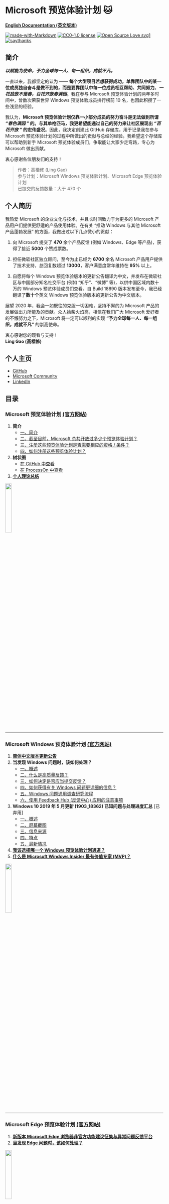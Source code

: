 # Microsoft 预览体验计划 :cat:

[**English Documentation (英文版本)**](https://github.com/Lingggao/Microsoft-Insider-Program)

[![made-with-Markdown](https://img.shields.io/badge/Made%20with-Markdown-1f425f.svg)](https://en.wikipedia.org/wiki/Markdown) 
[![CC0-1.0 license](https://img.shields.io/badge/License-CC--0-blue.svg)](https://github.com/Lingggao/Microsoft_Insider_Program/blob/master/LICENSE)
[![Open Source Love svg1](https://badges.frapsoft.com/os/v1/open-source.svg?v=103)](https://www.linkedin.com/in/lingggao)
[![saythanks](https://img.shields.io/badge/say-thanks-ff69b4.svg)](https://www.linkedin.com/in/lingggao)

## 简介

***以赋能为使命，予力全球每一人、每一组织，成就不凡。***

一直以来，我都坚定的认为 —— **每个大型项目若想获得成功，单靠团队中的某一位成员独自奋斗是做不到的，而是要靠团队中每一位成员相互帮助、共同努力**。***一花独放不是春，百花齐放春满园***。我在参与 Microsoft 预览体验计划的两年多时间中，曾数次荣获世界 Windows 预览体验成员排行榜前 10 名，也因此积攒了一些浅显的经验。

我认为，**Microsoft 预览体验计划仅靠一小部分成员的努力奋斗是无法做到所谓 *“春色满园 ”* 的。与其单枪匹马，我更希望能通过自己的努力来让社区展现出 *“百花齐放 ”* 的宏伟盛况**。因此，我决定创建此 GitHub 存储库，用于记录我在参与 Microsoft 预览体验计划的过程中所做出的贡献与总结的经验。我希望这个存储库可以帮助到新手 Microsoft 预览体验成员们，争取能让大家少走弯路，专心为 Microsoft 做出贡献。

衷心感谢各位朋友们的支持！

> 作者：高楷修 (Ling Gao)  
> 参与计划：Microsoft Windows 预览体验计划、Microsoft Edge 预览体验计划  
> 已提交的反馈数量：大于 470 个  

## 个人简历

我热爱 Microsoft 的企业文化与技术，并且长时间致力于为更多的 Microsoft 产品用户们提供更舒适的产品使用体验。在有关 “推动 Windows 与其他 Microsoft 产品蓬勃发展” 的方面，我做出过以下几点微小的贡献：

1. 向 Microsoft 提交了 **470** 余个产品反馈 (例如 Windows、Edge 等产品)，获得了接近 **5000** 个赞成票数。

2. 担任微软社区独立顾问，至今为止已经为 **6700** 余名 Microsoft 产品用户提供了技术支持，总回复数超过 **13000**，客户满意度常年维持在 **95%** 以上。

3. 自愿将每个 Windows 预览体验版本的更新公告翻译为中文，并发布在微软社区与中国部分知名社交平台 (例如 “知乎”、“微博” 等)，以供中国区域内数十万的 Windows 预览体验成员们查看。自 Build 18890 版本发布至今，我已经翻译了**数十个**英文 Windows 预览体验版本的更新公告为中文版本。

展望 2020 年，我会一如既往的克服一切困难，坚持不懈的为 Microsoft 产品的发展做出力所能及的贡献。众人拾柴火焰高，相信在我们广大 Microsoft 爱好者的不懈努力之下，Microsoft 将一定可以顺利的实现 **“予力全球每一人、每一组织，成就不凡”** 的崇高使命。

衷心感谢您的观看与支持！  
**Ling Gao (高楷修)**

## 个人主页

- [GitHub](https://github.com/Lingggao)
- [Microsoft Community](https://answers.microsoft.com/zh-hans/profile/4e1113c0-eb29-4e90-9782-f1931bae8489)
- [LinkedIn](https://www.linkedin.com/in/lingggao/)

## 目录

### Microsoft 预览体验计划 [(官方网站)](https://insider.microsoft.com/en-us/)

1. **简介**
	- [一、简介](https://github.com/Lingggao/Microsoft-Insider-Program/blob/master/Microsoft%20Insider%20Program%20Introduction/README_cn.md)
	- [二、截至目前，Microsoft 总共开放过多少个预览体验计划？](https://github.com/Lingggao/Microsoft-Insider-Program/blob/master/Microsoft%20Insider%20Program%20Introduction/README_cn.md#%E4%BA%8C%E6%88%AA%E8%87%B3%E7%9B%AE%E5%89%8Dmicrosoft-%E6%80%BB%E5%85%B1%E5%BC%80%E6%94%BE%E8%BF%87%E5%A4%9A%E5%B0%91%E4%B8%AA%E9%A2%84%E8%A7%88%E4%BD%93%E9%AA%8C%E8%AE%A1%E5%88%92)
	- [三、注册这些预览体验计划是否需要相应的资格 / 条件？](https://github.com/Lingggao/Microsoft-Insider-Program/blob/master/Microsoft%20Insider%20Program%20Introduction/README_cn.md#%E4%B8%89%E6%B3%A8%E5%86%8C%E8%BF%99%E4%BA%9B%E9%A2%84%E8%A7%88%E4%BD%93%E9%AA%8C%E8%AE%A1%E5%88%92%E6%98%AF%E5%90%A6%E9%9C%80%E8%A6%81%E7%9B%B8%E5%BA%94%E7%9A%84%E8%B5%84%E6%A0%BC--%E6%9D%A1%E4%BB%B6)
	- [四、如何注册这些预览体验计划？](https://github.com/Lingggao/Microsoft-Insider-Program/blob/master/Microsoft%20Insider%20Program%20Introduction/README_cn.md#%E5%9B%9B%E5%A6%82%E4%BD%95%E6%B3%A8%E5%86%8C%E8%BF%99%E4%BA%9B%E9%A2%84%E8%A7%88%E4%BD%93%E9%AA%8C%E8%AE%A1%E5%88%92)
2. **树状图**
	- [在 GitHub 中查看](https://github.com/Lingggao/Microsoft-Insider-Program/blob/master/Microsoft%20Insider%20Program%20Introduction/Microsoft%20Insider%20Program.png?raw=true)
	- [在 ProcessOn 中查看](https://www.processon.com/view/link/5e6f2734e4b011fcce97f970)
3. [**个人理论总结**](https://github.com/Lingggao/Microsoft-Insider-Program/blob/master/Microsoft%20Insider%20Program%20Introduction/Personal%20Theory_cn.md)

<img src="http://img-prod-cms-rt-microsoft-com.akamaized.net/cms/api/am/imageFileData/RE2r0Th?ver=5b7d" width = "20%" />

---
### Microsoft Windows 预览体验计划 [(官方网站)](https://insider.windows.com/en-us/)  

1. [**简体中文版本更新公告**](https://github.com/Lingggao/Microsoft-Insider-Program/blob/master/Microsoft%20Windows%20Insider%20Program/Update%20Announcement%20Translation/README_cn.md)
2. **当发现 Windows 问题时，该如何处理？**
	- [一、概述](https://github.com/Lingggao/Microsoft-Insider-Program/blob/master/Microsoft%20Windows%20Insider%20Program/What%20should%20we%20do%20when%20find%20a%20Windows%20issue/README_cn.md#%E5%BD%93%E5%8F%91%E7%8E%B0-windows-%E9%97%AE%E9%A2%98%E6%97%B6%E8%AF%A5%E5%A6%82%E4%BD%95%E5%A4%84%E7%90%86)
	- [二、什么是高质量反馈？](https://github.com/Lingggao/Microsoft-Insider-Program/blob/master/Microsoft%20Windows%20Insider%20Program/What%20should%20we%20do%20when%20find%20a%20Windows%20issue/README_cn.md#%E4%BA%8C%E4%BB%80%E4%B9%88%E6%98%AF%E9%AB%98%E8%B4%A8%E9%87%8F%E5%8F%8D%E9%A6%88)
	- [三、如何决定是否应当提交反馈？](https://github.com/Lingggao/Microsoft-Insider-Program/blob/master/Microsoft%20Windows%20Insider%20Program/What%20should%20we%20do%20when%20find%20a%20Windows%20issue/README_cn.md#%E4%B8%89%E5%A6%82%E4%BD%95%E5%86%B3%E5%AE%9A%E6%98%AF%E5%90%A6%E5%BA%94%E5%BD%93%E6%8F%90%E4%BA%A4%E5%8F%8D%E9%A6%88)
	- [四、如何获得有关 Windows 问题更详细的信息？](https://github.com/Lingggao/Microsoft-Insider-Program/blob/master/Microsoft%20Windows%20Insider%20Program/What%20should%20we%20do%20when%20find%20a%20Windows%20issue/README_cn.md#%E5%9B%9B%E5%A6%82%E4%BD%95%E8%8E%B7%E5%BE%97%E6%9C%89%E5%85%B3-windows-%E9%97%AE%E9%A2%98%E6%9B%B4%E8%AF%A6%E7%BB%86%E7%9A%84%E4%BF%A1%E6%81%AF)
	- [五、Windows 问题通用调查研究流程](https://github.com/Lingggao/Microsoft-Insider-Program/blob/master/Microsoft%20Windows%20Insider%20Program/What%20should%20we%20do%20when%20find%20a%20Windows%20issue/README_cn.md#%E4%BA%94windows-%E9%97%AE%E9%A2%98%E9%80%9A%E7%94%A8%E8%B0%83%E6%9F%A5%E7%A0%94%E7%A9%B6%E6%B5%81%E7%A8%8B)
	- [六、使用 Feedback Hub (反馈中心) 应用的注意事项](https://github.com/Lingggao/Microsoft-Insider-Program/blob/master/Microsoft%20Windows%20Insider%20Program/What%20should%20we%20do%20when%20find%20a%20Windows%20issue/README_cn.md#%E5%85%AD%E4%BD%BF%E7%94%A8-feedback-hub-%E5%8F%8D%E9%A6%88%E4%B8%AD%E5%BF%83-%E5%BA%94%E7%94%A8%E7%9A%84%E6%B3%A8%E6%84%8F%E4%BA%8B%E9%A1%B9)
3. **Windows 10 2019 年 5 月更新 (1903_18362) 已知问题与处理进度汇总** [已弃用]
	- [一、概述](https://github.com/Lingggao/Microsoft-Insider-Program/blob/master/Microsoft%20Windows%20Insider%20Program/Windows%2010%20Known%20Issues/README_cn.md)
	- [二、屏幕截图](https://github.com/Lingggao/Microsoft-Insider-Program/blob/master/Microsoft%20Windows%20Insider%20Program/Windows%2010%20Known%20Issues/README_cn.md#%E4%BA%8C%E5%B1%8F%E5%B9%95%E6%88%AA%E5%9B%BE)
	- [三、信息来源](https://github.com/Lingggao/Microsoft-Insider-Program/blob/master/Microsoft%20Windows%20Insider%20Program/Windows%2010%20Known%20Issues/README_cn.md#%E4%B8%89%E4%BF%A1%E6%81%AF%E6%9D%A5%E6%BA%90)
	- [四、特点](https://github.com/Lingggao/Microsoft-Insider-Program/blob/master/Microsoft%20Windows%20Insider%20Program/Windows%2010%20Known%20Issues/README_cn.md#%E5%9B%9B%E7%89%B9%E7%82%B9)
	- [五、最新情况](https://github.com/Lingggao/Microsoft-Insider-Program/blob/master/Microsoft%20Windows%20Insider%20Program/Windows%2010%20Known%20Issues/README_cn.md#%E4%BA%94%E6%9C%80%E6%96%B0%E6%83%85%E5%86%B5)
4. [**我该选择哪一个 Windows 预览体验计划通道？**](https://github.com/Lingggao/Microsoft-Insider-Program/blob/master/Microsoft%20Windows%20Insider%20Program/Windows%20Insider%20Rings/README_cn.md)
5. [**什么是 Microsoft Windows Insider 最有价值专家 (MVP)？**](https://)

<img src="https://compass-ssl.microsoft.com/assets/f2/5f/f25fe1ec-100f-4215-80da-369d22333260.jpg?n=Windows%20494x278%402x.jpg" width = "20%" />

---
### Microsoft Edge 预览体验计划 [(官方网站)](https://www.microsoftedgeinsider.com/en-us/)

1. [**新版本 Microsoft Edge 浏览器非官方功能建议征集与异常问题反馈平台**](https://github.com/Lingggao/Microsoft-Insider-Program/blob/master/Microsoft%20Edge%20Insider%20Program/Unofficial%20Edge%20Feedback%20Hub/README_cn.md)
2. [**当发现 Edge 问题时，该如何处理？**](https://github.com/Lingggao/Microsoft-Insider-Program/blob/master/Microsoft%20Edge%20Insider%20Program/What%20should%20we%20do%20when%20find%20an%20Edge%20issue/README_cn.md)

<img src="https://compass-ssl.microsoft.com/assets/14/0b/140b5f11-e48d-48f8-aebd-03c06135270b.jpg?n=Edge%402x%20(1).jpg" width = "20%" />

---
### 其他的预览体验计划在哪里？

我只对 Microsoft 旗下 Windows 与 Edge 产品的预览体验计划进行过浅显的研究，而并没有对其他的预览体验计划进行过调查。**没有调查，就没有发言权。我不能对没有了解过的预览体验计划妄加评论，希望大家可以理解。**

如果我发现了其他 Microsoft 产品爱好者们有关预览体验计划的介绍文章或经验总结，我会在遵守许可证的前提下尽可能的将相关链接或内容补充至下方，以供各位朋友们更方便的进行浏览与讨论。

**衷心感谢各位朋友们的支持！**

<img src="https://compass-ssl.microsoft.com/assets/f1/0b/f10be4e6-cf27-4b54-a6a4-4f713ca99196.jpg?n=Bing%20494x278%402x.jpg" width = "20%" />
<img src="https://compass-ssl.microsoft.com/assets/5c/d7/5cd79ce7-b82b-44d9-9c37-a39174fa6c78.jpg?n=office%20494x278%402x.jpg" width = "20%" />
<img src="https://compass-ssl.microsoft.com/assets/10/33/1033c180-cb3a-4d3f-9ab5-ae8c91027fde.jpg?n=xbox%20494x278%402x.jpg" width = "20%" />
<img src="https://img-prod-cms-rt-microsoft-com.akamaized.net/cms/api/am/imageFileData/RE3sCx8?ver=8679" width = "20%" />
<img src="https://img-prod-cms-rt-microsoft-com.akamaized.net/cms/api/am/imageFileData/RE3tcYq?ver=8ebf" width = "20%" />
<img src="https://compass-ssl.microsoft.com/assets/e9/20/e920a992-9901-4f62-b9dd-69847b2edd4b.jpg?n=skype%20494x278%402x.jpg" width = "20%" />

---
[**回到顶部**](https://github.com/Lingggao/Microsoft-Insider-Program/blob/master/README_cn.md#microsoft-%E9%A2%84%E8%A7%88%E4%BD%93%E9%AA%8C%E8%AE%A1%E5%88%92-cat)
